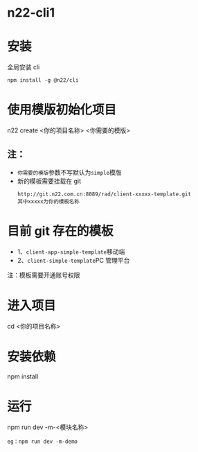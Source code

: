 # n22-cli1

# 安装

全局安装 cli

```
npm install -g @n22/cli
```

# 使用模版初始化项目

n22 create <你的项目名称> <你需要的模版>

## 注：

- `你需要的模版`参数不写默认为`simple`模版
- 新的模板需要挂载在 git
  ```
  http://git.n22.com.cn:8089/rad/client-xxxxx-template.git
  其中xxxxx为你的模板名称
  ```

# 目前 git 存在的模板

- 1、`client-app-simple-template`移动端
- 2、`client-simple-template`PC 管理平台

注：模板需要开通账号权限

# 进入项目

cd <你的项目名称>

# 安装依赖

npm install

# 运行

npm run dev -m-<模块名称>

```
eg：npm run dev -m-demo
```
